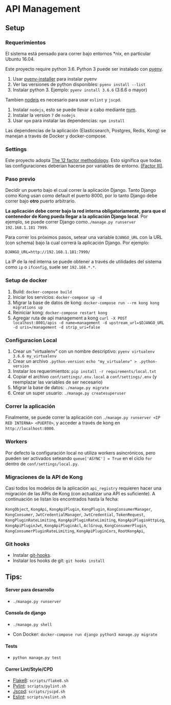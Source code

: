 # API Management

## Setup

### Requerimientos

El sistema está pensado para correr bajo entornos *nix, en particular Ubuntu 16.04.

Este proyecto require python 3.6.
Python 3 puede ser instalado con [pyenv](https://github.com/pyenv/pyenv).

1. Usar [pyenv-installer](https://github.com/pyenv/pyenv-installer) para instalar pyenv
1. Ver las versiones de python disponibles: `pyenv install --list`
1. Instalar python 3. Ejemplo: `pyenv install 3.6.6` (3.6.6 o mayor)


Tambien [nodejs](https://nodejs.org/en/) es necesario para usar `eslint` y `jscpd`.

1. Instalar `nodejs`, esto se puede llevar a cabo mediante [nvm](https://github.com/creationix/nvm).
1. Instalar la version `7` de `nodejs`
1. Usar `npm` para instalar las dependencias: `npm install`


Las dependencias de la aplicación (Elasticsearch, Postgres, Redis, Kong) se manejan a través de Docker y docker-compose.

### Settings

Este proyecto adopta [The 12 factor methodology](https://12factor.net/).
Esto significa que todas las configuraciones deberian hacerse por variables de entorno. [(Factor III)](https://12factor.net/config).

### Paso previo 

Decidir un puerto bajo el cual correr la aplicación Django. Tanto Django como Kong usan como default el puerto 8000, por lo tanto Django debe correr bajo **otro** puerto arbitrario.

**La aplicación debe correr bajo la red interna obligatoriamente, para que el contenedor de Kong pueda llegar a la aplicación Django local**. Por ejemplo, se puede correr Django como`./manage.py runserver 192.168.1.181 7999`.
 
Para correr los próximos pasos, setear una variable `DJANGO_URL` con la URL (con schema) bajo la cual correrá la aplicación Django. Por ejemplo:

`DJANGO_URL=http://192.168.1.181:7999/`

La IP de la red interna se puede obtener a través de utilidades del sistema como `ip` o `ifconfig`, suele ser `192.168.*.*`.

### Setup de docker

1. Build: `docker-compose build`
1. Iniciar los servicios: `docker-compose up -d`
1. Migrar la base de datos de kong: `docker-compose run --rm kong kong migrations up`
1. Reiniciar kong: `docker-compose restart kong`
1. Agregar ruta de api management a kong `curl -X POST localhost:8001/apis -d name=management -d upstream_url=$DJANGO_URL -d uris=/management -d strip_uri=false`

### Configuracion Local

1. Crear un "virtualenv" con un nombre descriptivo: `pyenv virtualenv 3.6.6 my_virtualenv`
1. Crear un archivo `.python-version`: `echo "my_virtualenv" > .python-version`
1. Instalar los requerimientos: `pip install -r requirements/local.txt`
1. Copiar el archivo `conf/settings/.env.local` a `conf/settings/.env` (y reemplazar las variables de ser necesario)
1. Migrar la base de datos: `./manage.py migrate`
1. Crear un super usuario: `./manage.py createsuperuser`


### Correr la aplicación

Finalmente, se puede correr la aplicación con `./manage.py runserver <IP RED INTERNA> <PUERTO>`, y acceder a través de kong en `http://localhost:8000`.

### Workers

Por defecto la configuración local no utiliza workers asincrónicos, pero pueden ser activados seteando `queue['ASYNC'] = True` en el ciclo `for` dentro de `conf/settings/local.py`.

### Migraciones de la API de Kong
Casi todos los modelos de la aplicación `api_registry` requieren hacer una migración de las APIs de Kong (con actualizar una API es suficiente). A continuación se listan los encontrados hasta la fecha:

`KongObject`, `KongApi`, `KongApiPlugin`, `KongPlugin`, `KongConsumerManager`, `KongConsumer`, `JwtCredentialManager`, `JwtCredential`, `TokenRequest`, `KongPluginRateLimiting`, `KongApiPluginRateLimiting`, `KongApiPluginHttpLog`, `KongApiPluginJwt`, `KongApiPluginAcl`, `AclGroup`, `KongConsumerPlugin`, `KongConsumerPluginRateLimiting`, `KongApiPluginCors`, `RootKongApi`, 



### Git hooks

* Instalar [git-hooks](https://github.com/git-hooks/git-hooks/).
* Instalar los hooks de git: `git hooks install`

## Tips:

#### Server para desarrollo

* `./manage.py runserver`

#### Consola de django

* `./manage.py shell`

* Con Docker: `docker-compose run django python3 manage.py migrate`

#### Tests

* `python manage.py test`

#### Correr Lint/Style/CPD


* [Flake8](http://flake8.pycqa.org/en/latest/index.html): `scripts/flake8.sh`
* [Pylint](https://pylint.readthedocs.io/en/latest/): `scripts/pylint.sh`
* [Jscpd](https://github.com/kucherenko/jscpd): `scripts/jscpd.sh`
* [Eslint](https://eslint.org/): `scripts/eslint.sh`
